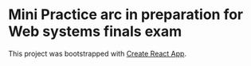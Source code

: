 # Mini Practice arc in preparation for Web systems finals exam

This project was bootstrapped with [Create React App](https://github.com/facebook/create-react-app).
